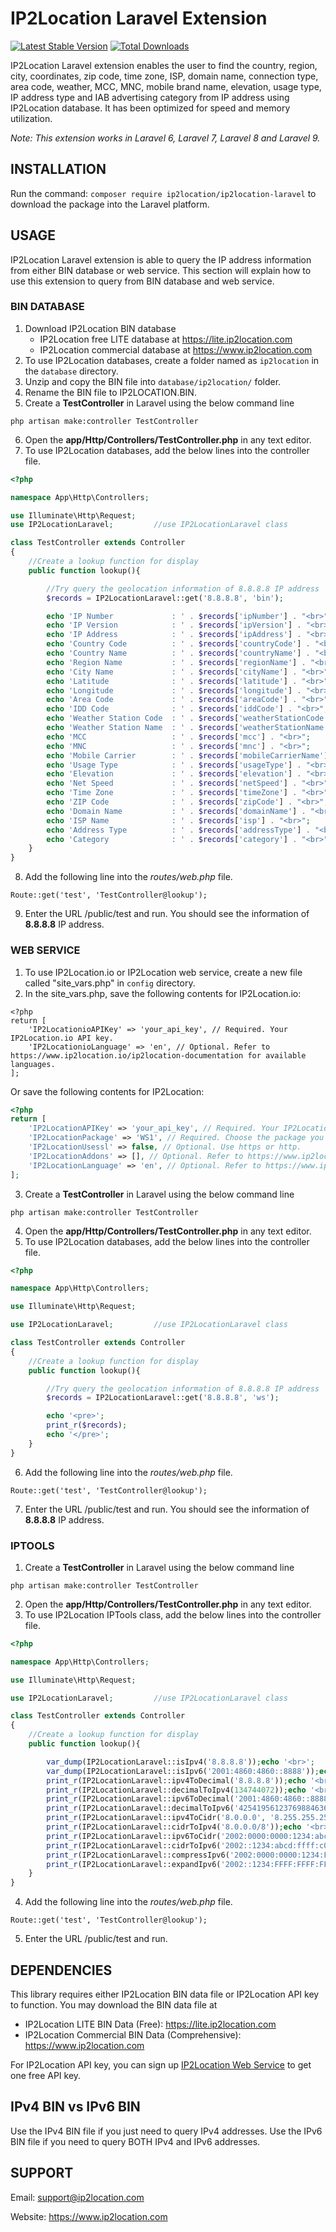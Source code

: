 # IP2Location Laravel Extension
[![Latest Stable Version](https://img.shields.io/packagist/v/ip2location/ip2location-laravel.svg)](https://packagist.org/packages/ip2location/ip2location-laravel)
[![Total Downloads](https://img.shields.io/packagist/dt/ip2location/ip2location-laravel.svg?style=flat-square)](https://packagist.org/packages/ip2location/ip2location-laravel)

IP2Location Laravel extension enables the user to find the country, region, city, coordinates, zip code, time zone, ISP, domain name, connection type, area code, weather, MCC, MNC, mobile brand name, elevation, usage type, IP address type and IAB advertising category from IP address using IP2Location database. It has been optimized for speed and memory utilization.

*Note: This extension works in Laravel 6, Laravel 7, Laravel 8 and Laravel 9.*


## INSTALLATION

Run the command: `composer require ip2location/ip2location-laravel` to download the package into the Laravel platform.

## USAGE

IP2Location Laravel extension is able to query the IP address information from either BIN database or web service. This section will explain how to use this extension to query from BIN database and web service.

### BIN DATABASE

1. Download IP2Location BIN database
    - IP2Location free LITE database at https://lite.ip2location.com
    - IP2Location commercial database at https://www.ip2location.com
2. To use IP2Location databases, create a folder named as `ip2location` in the `database` directory.
3. Unzip and copy the BIN file into `database/ip2location/` folder. 
4. Rename the BIN file to IP2LOCATION.BIN.
5. Create a **TestController** in Laravel using the below command line
```
php artisan make:controller TestController
```
6. Open the **app/Http/Controllers/TestController.php** in any text editor.
7. To use IP2Location databases, add the below lines into the controller file.
```php
<?php

namespace App\Http\Controllers;

use Illuminate\Http\Request;
use IP2LocationLaravel;			//use IP2LocationLaravel class

class TestController extends Controller
{
	//Create a lookup function for display
	public function lookup(){

		//Try query the geolocation information of 8.8.8.8 IP address
		$records = IP2LocationLaravel::get('8.8.8.8', 'bin');

		echo 'IP Number             : ' . $records['ipNumber'] . "<br>";
		echo 'IP Version            : ' . $records['ipVersion'] . "<br>";
		echo 'IP Address            : ' . $records['ipAddress'] . "<br>";
		echo 'Country Code          : ' . $records['countryCode'] . "<br>";
		echo 'Country Name          : ' . $records['countryName'] . "<br>";
		echo 'Region Name           : ' . $records['regionName'] . "<br>";
		echo 'City Name             : ' . $records['cityName'] . "<br>";
		echo 'Latitude              : ' . $records['latitude'] . "<br>";
		echo 'Longitude             : ' . $records['longitude'] . "<br>";
		echo 'Area Code             : ' . $records['areaCode'] . "<br>";
		echo 'IDD Code              : ' . $records['iddCode'] . "<br>";
		echo 'Weather Station Code  : ' . $records['weatherStationCode'] . "<br>";
		echo 'Weather Station Name  : ' . $records['weatherStationName'] . "<br>";
		echo 'MCC                   : ' . $records['mcc'] . "<br>";
		echo 'MNC                   : ' . $records['mnc'] . "<br>";
		echo 'Mobile Carrier        : ' . $records['mobileCarrierName'] . "<br>";
		echo 'Usage Type            : ' . $records['usageType'] . "<br>";
		echo 'Elevation             : ' . $records['elevation'] . "<br>";
		echo 'Net Speed             : ' . $records['netSpeed'] . "<br>";
		echo 'Time Zone             : ' . $records['timeZone'] . "<br>";
		echo 'ZIP Code              : ' . $records['zipCode'] . "<br>";
		echo 'Domain Name           : ' . $records['domainName'] . "<br>";
		echo 'ISP Name              : ' . $records['isp'] . "<br>";
		echo 'Address Type          : ' . $records['addressType'] . "<br>";
		echo 'Category              : ' . $records['category'] . "<br>";
	}
}
```
8. Add the following line into the *routes/web.php* file.
```
Route::get('test', 'TestController@lookup');
```
9. Enter the URL <your domain>/public/test and run. You should see the information of **8.8.8.8** IP address.


### WEB SERVICE

1. To use IP2Location.io or IP2Location web service, create a new file called "site_vars.php" in `config` directory.
2. In the site_vars.php, save the following contents for IP2Location.io:
```
<?php
return [
    'IP2LocationioAPIKey' => 'your_api_key', // Required. Your IP2Location.io API key.
    'IP2LocationioLanguage' => 'en', // Optional. Refer to https://www.ip2location.io/ip2location-documentation for available languages.
];
```
Or save the following contents for IP2Location:
```php
<?php
return [
    'IP2LocationAPIKey' => 'your_api_key', // Required. Your IP2Location API key.
    'IP2LocationPackage' => 'WS1', // Required. Choose the package you would like to use.
    'IP2LocationUsessl' => false, // Optional. Use https or http.
    'IP2LocationAddons' => [], // Optional. Refer to https://www.ip2location.com/web-service/ip2location for the list of available addons.
    'IP2LocationLanguage' => 'en', // Optional. Refer to https://www.ip2location.com/web-service/ip2location for available languages.
];
```
3. Create a **TestController** in Laravel using the below command line
```
php artisan make:controller TestController
```
4. Open the **app/Http/Controllers/TestController.php** in any text editor.
5. To use IP2Location databases, add the below lines into the controller file.
```php
<?php

namespace App\Http\Controllers;

use Illuminate\Http\Request;

use IP2LocationLaravel;			//use IP2LocationLaravel class

class TestController extends Controller
{
	//Create a lookup function for display
	public function lookup(){

		//Try query the geolocation information of 8.8.8.8 IP address
		$records = IP2LocationLaravel::get('8.8.8.8', 'ws');

		echo '<pre>';
		print_r($records);
		echo '</pre>';
	}
}

```
6. Add the following line into the *routes/web.php* file.
```
Route::get('test', 'TestController@lookup');
```
7. Enter the URL <your domain>/public/test and run. You should see the information of **8.8.8.8** IP address.

### IPTOOLS

1. Create a **TestController** in Laravel using the below command line
```
php artisan make:controller TestController
```
2. Open the **app/Http/Controllers/TestController.php** in any text editor.
3. To use IP2Location IPTools class, add the below lines into the controller file.
```php
<?php

namespace App\Http\Controllers;

use Illuminate\Http\Request;

use IP2LocationLaravel;			//use IP2LocationLaravel class

class TestController extends Controller
{
	//Create a lookup function for display
	public function lookup(){

		var_dump(IP2LocationLaravel::isIpv4('8.8.8.8'));echo '<br>';
		var_dump(IP2LocationLaravel::isIpv6('2001:4860:4860::8888'));echo '<br>';
		print_r(IP2LocationLaravel::ipv4ToDecimal('8.8.8.8'));echo '<br>';
		print_r(IP2LocationLaravel::decimalToIpv4(134744072));echo '<br>';
		print_r(IP2LocationLaravel::ipv6ToDecimal('2001:4860:4860::8888'));echo '<br>';
		print_r(IP2LocationLaravel::decimalToIpv6('42541956123769884636017138956568135816'));echo '<br>';
		print_r(IP2LocationLaravel::ipv4ToCidr('8.0.0.0', '8.255.255.255'));echo '<br>';
		print_r(IP2LocationLaravel::cidrToIpv4('8.0.0.0/8'));echo '<br>';
		print_r(IP2LocationLaravel::ipv6ToCidr('2002:0000:0000:1234:abcd:ffff:c0a8:0000', '2002:0000:0000:1234:ffff:ffff:ffff:ffff'));echo '<br>';
		print_r(IP2LocationLaravel::cidrToIpv6('2002::1234:abcd:ffff:c0a8:101/64'));echo '<br>';
		print_r(IP2LocationLaravel::compressIpv6('2002:0000:0000:1234:FFFF:FFFF:FFFF:FFFF'));echo '<br>';
		print_r(IP2LocationLaravel::expandIpv6('2002::1234:FFFF:FFFF:FFFF:FFFF'));echo '<br>';
	}
}

```
4. Add the following line into the *routes/web.php* file.
```
Route::get('test', 'TestController@lookup');
```
5. Enter the URL <your domain>/public/test and run.

## DEPENDENCIES

This library requires either IP2Location BIN data file or IP2Location API key to function. You may download the BIN data file at
* IP2Location LITE BIN Data (Free): https://lite.ip2location.com
* IP2Location Commercial BIN Data (Comprehensive): https://www.ip2location.com

For IP2Location API key, you can sign up [IP2Location Web Service](https://www.ip2location.com/web-service/ip2location) to get one free API key.

## IPv4 BIN vs IPv6 BIN

Use the IPv4 BIN file if you just need to query IPv4 addresses.
Use the IPv6 BIN file if you need to query BOTH IPv4 and IPv6 addresses.

## SUPPORT

Email: support@ip2location.com

Website: https://www.ip2location.com

